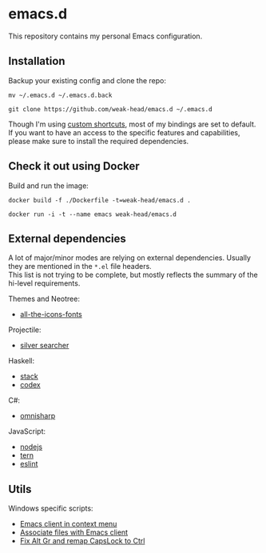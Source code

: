 # emacs.d

This repository contains my personal Emacs configuration.

## Installation

Backup your existing config and clone the repo:
``` shell
mv ~/.emacs.d ~/.emacs.d.back

git clone https://github.com/weak-head/emacs.d ~/.emacs.d
```

Though I'm using [custom shortcuts](packages/which-key.el), most of my bindings are set to default.  
If you want to have an access to the specific features and capabilities, please make sure to install the required dependencies.

## Check it out using Docker

Build and run the image:  
``` shell
docker build -f ./Dockerfile -t=weak-head/emacs.d . 

docker run -i -t --name emacs weak-head/emacs.d
```

## External dependencies

A lot of major/minor modes are relying on external dependencies. Usually they are mentioned in the `*.el` file headers.  
This list is not trying to be complete, but mostly reflects the summary of the hi-level requirements.

Themes and Neotree:
* [all-the-icons-fonts](https://github.com/domtronn/all-the-icons.el/tree/master/fonts)

Projectile:
* [silver searcher](https://github.com/ggreer/the_silver_searcher)

Haskell:
* [stack](https://docs.haskellstack.org/en/stable/README/)
* [codex](https://github.com/aloiscochard/codex)

C#:
* [omnisharp](http://www.omnisharp.net/)

JavaScript:
* [nodejs](https://nodejs.org/)
* [tern](https://github.com/ternjs/tern)
* [eslint](https://eslint.org/)

## Utils

Windows specific scripts:
* [Emacs client in context menu](scripts/w-context-menu.reg)  
* [Associate files with Emacs client](scripts/w-file-assoc.bat)  
* [Fix Alt Gr and remap CapsLock to Ctrl](scripts/w-fix-right-alt-and-capslock.reg)  
